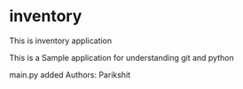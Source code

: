 # inventory
This is inventory application

This is a Sample application for understanding git and python

main.py added
Authors:
Parikshit
